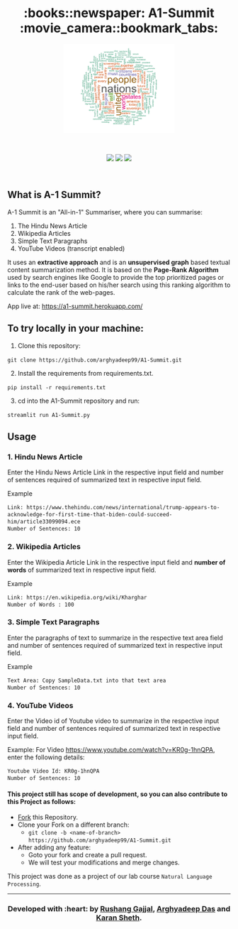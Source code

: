 <h1 align="center">:books::newspaper: A1-Summit :movie_camera::bookmark_tabs:</h1>

<div align="center">

<img src="./circle-cropped-1.png" height=200px width=250px></img>

<br>

[![](https://img.shields.io/badge/Made_with-Python3-red?style=for-the-badge&logo=python)]("Python3")
[![](https://img.shields.io/badge/Framework-Streamlit-red?style=for-the-badge&logo=streamlit)]("Streamlit")
[![](https://img.shields.io/badge/Deployed_on-Heroku-red?style=for-the-badge&logo=heroku)](https://www.heroku.com/  "Heroku")

<br>

</div>

## What is A-1 Summit?

A-1 Summit is an "All-in-1" Summariser, where you can summarise:

1. The Hindu News Article
2. Wikipedia Articles
3. Simple Text Paragraphs
4. YouTube Videos (transcript enabled)

It uses an **extractive approach** and is an **unsupervised graph** based textual content summarization method. It is based on the **Page-Rank Algorithm** used by search engines like Google to provide the top prioritized pages or links to the end-user based on his/her search using this ranking algorithm to calculate the rank of the web-pages.

App live at: https://a1-summit.herokuapp.com/

## To try locally in your machine: 

1. Clone this repository: 

 `git clone https://github.com/arghyadeep99/A1-Summit.git`
 
2. Install the requirements from requirements.txt.

`pip install -r requirements.txt`

3. cd into the A1-Summit repository and run:

`streamlit run A1-Summit.py`

## Usage
### 1. Hindu News Article

Enter the Hindu News Article Link in the respective input field and number of sentences required of summarized text in respective input field.

Example
```
Link: https://www.thehindu.com/news/international/trump-appears-to-acknowledge-for-first-time-that-biden-could-succeed-him/article33099094.ece
Number of Sentences: 10
```

### 2. Wikipedia Articles

Enter the Wikipedia Article Link in the respective input field and **number of words** of summarized text in respective input field.

Example
```
Link: https://en.wikipedia.org/wiki/Kharghar
Number of Words : 100
```

### 3. Simple Text Paragraphs

Enter the paragraphs of text to summarize in the respective text area field and number of sentences required of summarized text in respective input field.

Example
```
Text Area: Copy SampleData.txt into that text area
Number of Sentences: 10
```

### 4. YouTube Videos
Enter the Video id of Youtube video to summarize in the respective input field and number of sentences required of summarized text in respective input field.

Example:
For Video https://www.youtube.com/watch?v=KR0g-1hnQPA, enter the following details:
```
Youtube Video Id: KR0g-1hnQPA
Number of Sentences: 10
```

#### This project still has scope of development, so you can also contribute to this Project as follows:
* [Fork](https://github.com/arghyadeep99/A1-Summit) this Repository.
* Clone your Fork on a different branch:
	* `git clone -b <name-of-branch> https://github.com/arghyadeep99/A1-Summit.git`
* After adding any feature:
	* Goto your fork and create a pull request.
	* We will test your modifications and merge changes.

This project was done as a project of our lab course `Natural Language Processing`.

---
<h3 align="center"><b>Developed with :heart: by <a href="https://github.com/RusherRG">Rushang Gajjal</a>, <a href="https://github.com/arghyadeep99">Arghyadeep Das</a> and <a href="https://github.com/Korusuke">Karan Sheth</a>.</b></h1>
